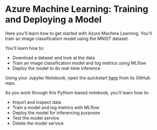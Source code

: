 # Azure Machine Learning: Training and Deploying a Model

Here you'll learn how to get started with Azure Machine Learning. You'll train an image classification model using the MNIST dataset.

You'll learn how to:

- Download a dataset and look at the data
- Train an image classification model and log metrics using MLflow
- Deploy the model to do real-time inference

Using your Jupyter Notebook, open the quickstart [here](https://github.com/Azure/MachineLearningNotebooks/blob/master/tutorials/compute-instance-quickstarts/quickstart-azureml-in-10mins/quickstart-azureml-in-10mins.ipynb) from its GitHub repo. 

As you work through this Pythion-based notebook, you'll learn how to:

- Import and inspect data 
- Train a model and log metrics with MLflow 
- Deploy the model for inferencing purposes 
- Test the model service 
- Delete the model service 